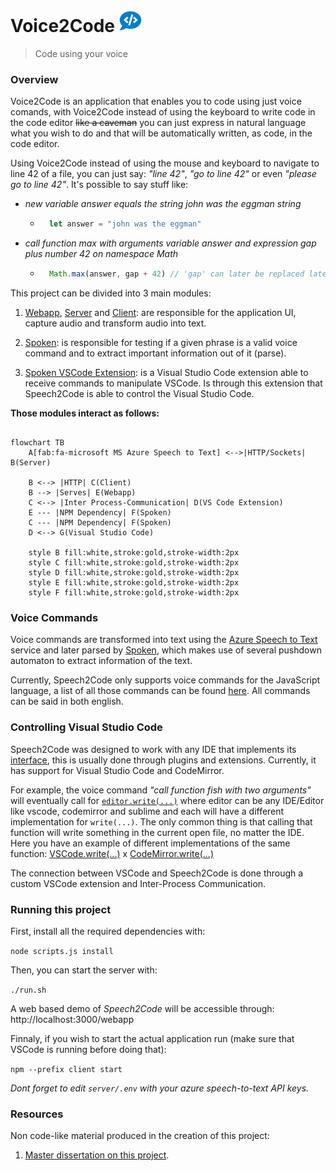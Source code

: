 # Voice2Code <img alt="Toolkit audit status" src="client/icons/icon36x36.png/" />&nbsp;&nbsp;

> Code using your voice

### Overview

Voice2Code is an application that enables you to code using just voice comands, with Voice2Code instead of using the keyboard to write code in the code editor ~~like a caveman~~ you can just express in natural language what you wish to do and that will be automatically written, as code, in the code editor.

Using Voice2Code instead of using the mouse and keyboard to navigate to line 42 of a file, you can just say: _"line 42"_, _"go to line 42"_ or even _"please go to line 42"_. It's possible to say stuff like:

* _new variable answer equals the string john was the eggman string_
    * ```javascript
        let answer = "john was the eggman"
        ```

* _call function max with arguments variable answer and expression gap plus number 42 on namespace Math_
    * ```javascript
        Math.max(answer, gap + 42) // 'gap' can later be replaced later by an actual value
        ```

This project can be divided into 3 main modules:

1. [Webapp](/webapp), [Server](/server) and [Client](/client): are responsible for the application UI, capture audio and transform audio into text.

2. [Spoken](/spoken): is responsible for testing if a given phrase is a valid voice command and to extract important information out of it (parse).

3. [Spoken  VSCode Extension](/spoken-vscode-driver): is a Visual Studio Code extension able to receive commands to manipulate VSCode. Is through this extension that Speech2Code is able to control the Visual Studio Code.

**Those modules interact as follows:**

```mermaid

flowchart TB
    A[fab:fa-microsoft MS Azure Speech to Text] <-->|HTTP/Sockets| B(Server)

    B <--> |HTTP| C(Client)
    B --> |Serves| E(Webapp)
    C <--> |Inter Process-Communication| D(VS Code Extension)
    E --- |NPM Dependency| F(Spoken)
    C --- |NPM Dependency| F(Spoken)
    D <--> G(Visual Studio Code)

    style B fill:white,stroke:gold,stroke-width:2px
    style C fill:white,stroke:gold,stroke-width:2px
    style D fill:white,stroke:gold,stroke-width:2px
    style E fill:white,stroke:gold,stroke-width:2px
    style F fill:white,stroke:gold,stroke-width:2px

```

### Voice Commands

Voice commands are transformed into text using the [Azure Speech to Text](https://azure.microsoft.com/en-us/services/cognitive-services/speech-to-text/?cdn=disable#features) service and later parsed by [Spoken](/spoken), which makes use of several pushdown automaton to extract information of the text.

Currently, Speech2Code only supports voice commands for the JavaScript language, a list of all those commands can be found [here](spoken/src/modules/typescript). All commands can be said in both english.

### Controlling Visual Studio Code

Speech2Code was designed to work with any IDE that implements its [interface]([https://github.com/Alan-N-Pereira/Voice2Code](https://github.com/Alan-N-Pereira/Voice2Code)/blob/main/spoken/src/modules/d.ts#L17), this is usually done through plugins and extensions. Currently, it has support for Visual Studio Code and CodeMirror.

For example, the voice command _"call function fish with two arguments"_ will eventually call  for [`editor.write(...)`](https://github.com/Alan-N-Pereira/Voice2Code/blob/main/spoken/src/modules/typescript/function_call/impl.ts#L30) where editor can be any IDE/Editor like vscode, codemirror and sublime and each will have a different implementation for `write(...)`. The only common thing is that calling that function will write something in the current open file, no matter the IDE. Here you have an example of different implementations of the same function: [VSCode.write(...)](https://github.com/Alan-N-Pereira/Voice2Code/blob/main/spoken-vscode-driver/src/robot-vscode.ts#L19) x [CodeMirror.write(...)](https://github.com/Alan-N-Pereira/Voice2Code/blob/main/webapp/src/services/chrome/editor.ts#L30)

The connection between VSCode and Speech2Code is done through a custom VSCode extension and Inter-Process Communication.

### Running this project

First, install all the  required dependencies with:

`node scripts.js install`

Then, you can start the server with:

`./run.sh`

A web based demo of *Speech2Code* will be accessible through: http://localhost:3000/webapp

Finnaly, if you wish to start the actual application run (make sure that VSCode is running before doing that):

`npm --prefix client start`

_Dont forget to edit `server/.env` with your azure speech-to-text API keys._

### Resources

Non code-like material produced in the creation of this project:

1. [Master dissertation on this project](https://github.com/Alan-N-Pereira/Voice2Code/blob/main/230768637_ECS750P_Dissertation%20Research%20Paper.pdf).

